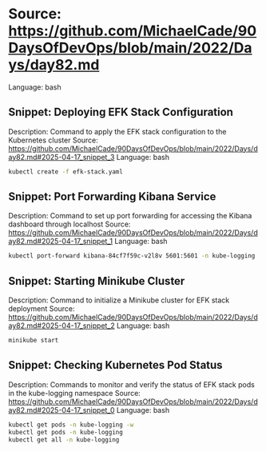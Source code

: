 # Source: https://github.com/MichaelCade/90DaysOfDevOps/blob/main/2022/Days/day82.md
Language: bash

## Snippet: Deploying EFK Stack Configuration
Description: Command to apply the EFK stack configuration to the Kubernetes cluster
Source: https://github.com/MichaelCade/90DaysOfDevOps/blob/main/2022/Days/day82.md#2025-04-17_snippet_3
Language: bash

```bash
kubectl create -f efk-stack.yaml
```

## Snippet: Port Forwarding Kibana Service
Description: Command to set up port forwarding for accessing the Kibana dashboard through localhost
Source: https://github.com/MichaelCade/90DaysOfDevOps/blob/main/2022/Days/day82.md#2025-04-17_snippet_1
Language: bash

```bash
kubectl port-forward kibana-84cf7f59c-v2l8v 5601:5601 -n kube-logging
```

## Snippet: Starting Minikube Cluster
Description: Command to initialize a Minikube cluster for EFK stack deployment
Source: https://github.com/MichaelCade/90DaysOfDevOps/blob/main/2022/Days/day82.md#2025-04-17_snippet_2
Language: bash

```bash
minikube start
```

## Snippet: Checking Kubernetes Pod Status
Description: Commands to monitor and verify the status of EFK stack pods in the kube-logging namespace
Source: https://github.com/MichaelCade/90DaysOfDevOps/blob/main/2022/Days/day82.md#2025-04-17_snippet_0
Language: bash

```bash
kubectl get pods -n kube-logging -w
kubectl get pods -n kube-logging
kubectl get all -n kube-logging
```